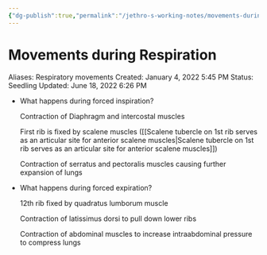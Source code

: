 ```yaml
---
{"dg-publish":true,"permalink":"/jethro-s-working-notes/movements-during-respiration/","dgPassFrontmatter":true}
---
```



# Movements during Respiration

Aliases: Respiratory movements
Created: January 4, 2022 5:45 PM
Status: Seedling
Updated: June 18, 2022 6:26 PM

- What happens during forced inspiration?
    
    Contraction of Diaphragm and intercostal muscles
    
    First rib is fixed by scalene muscles ([[Scalene tubercle on 1st rib serves as an articular site for anterior scalene muscles\|Scalene tubercle on 1st rib serves as an articular site for anterior scalene muscles]])
    
    Contraction of serratus and pectoralis muscles causing further expansion of lungs
    
- What happens during forced expiration?
    
    12th rib fixed by quadratus lumborum muscle
    
    Contraction of latissimus dorsi to pull down lower ribs
    
    Contraction of abdominal muscles to increase intraabdominal pressure to compress lungs